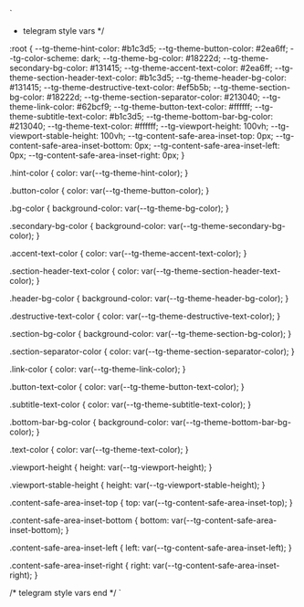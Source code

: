 `
* telegram style vars */

:root {
  --tg-theme-hint-color: #b1c3d5;
  --tg-theme-button-color: #2ea6ff;
  --tg-color-scheme: dark;
  --tg-theme-bg-color: #18222d;
  --tg-theme-secondary-bg-color: #131415;
  --tg-theme-accent-text-color: #2ea6ff;
  --tg-theme-section-header-text-color: #b1c3d5;
  --tg-theme-header-bg-color: #131415;
  --tg-theme-destructive-text-color: #ef5b5b;
  --tg-theme-section-bg-color: #18222d;
  --tg-theme-section-separator-color: #213040;
  --tg-theme-link-color: #62bcf9;
  --tg-theme-button-text-color: #ffffff;
  --tg-theme-subtitle-text-color: #b1c3d5;
  --tg-theme-bottom-bar-bg-color: #213040;
  --tg-theme-text-color: #ffffff;
  --tg-viewport-height: 100vh;
  --tg-viewport-stable-height: 100vh;
  --tg-content-safe-area-inset-top: 0px;
  --tg-content-safe-area-inset-bottom: 0px;
  --tg-content-safe-area-inset-left: 0px;
  --tg-content-safe-area-inset-right: 0px;
}

.hint-color {
  color: var(--tg-theme-hint-color);
}

.button-color {
  color: var(--tg-theme-button-color);
}

.bg-color {
  background-color: var(--tg-theme-bg-color);
}

.secondary-bg-color {
  background-color: var(--tg-theme-secondary-bg-color);
}

.accent-text-color {
  color: var(--tg-theme-accent-text-color);
}

.section-header-text-color {
  color: var(--tg-theme-section-header-text-color);
}

.header-bg-color {
  background-color: var(--tg-theme-header-bg-color);
}

.destructive-text-color {
  color: var(--tg-theme-destructive-text-color);
}

.section-bg-color {
  background-color: var(--tg-theme-section-bg-color);
}

.section-separator-color {
  color: var(--tg-theme-section-separator-color);
}

.link-color {
  color: var(--tg-theme-link-color);
}

.button-text-color {
  color: var(--tg-theme-button-text-color);
}

.subtitle-text-color {
  color: var(--tg-theme-subtitle-text-color);
}

.bottom-bar-bg-color {
  background-color: var(--tg-theme-bottom-bar-bg-color);
}

.text-color {
  color: var(--tg-theme-text-color);
}

.viewport-height {
  height: var(--tg-viewport-height);
}

.viewport-stable-height {
  height: var(--tg-viewport-stable-height);
}

.content-safe-area-inset-top {
  top: var(--tg-content-safe-area-inset-top);
}

.content-safe-area-inset-bottom {
  bottom: var(--tg-content-safe-area-inset-bottom);
}

.content-safe-area-inset-left {
  left: var(--tg-content-safe-area-inset-left);
}

.content-safe-area-inset-right {
  right: var(--tg-content-safe-area-inset-right);
}

/* telegram style vars end */
`

